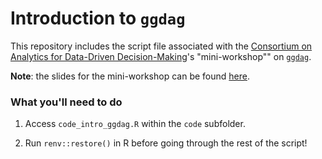# Introduction to `ggdag`

This repository includes the script file associated with the [Consortium on Analytics for Data-Driven Decision-Making](https://www.mcgill.ca/cand3/)'s "mini-workshop"" on [`ggdag`](https://ggdag.malco.io/index.html). 

**Note**: the slides for the mini-workshop can be found [here](https://ggdagcand3.netlify.app/#1).

### What you'll need to do

1. Access `code_intro_ggdag.R` within the `code` subfolder.

2. Run `renv::restore()` in R before going through the rest of the script!